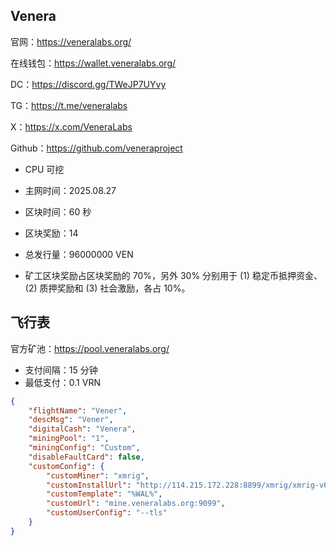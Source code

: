 

## Venera

官网：https://veneralabs.org/

在线钱包：https://wallet.veneralabs.org/

DC：https://discord.gg/TWeJP7UYvy

TG：https://t.me/veneralabs

X：https://x.com/VeneraLabs

Github：https://github.com/veneraproject



- CPU 可挖

- 主网时间：2025.08.27

- 区块时间：60 秒
- 区块奖励：14
- 总发行量：96000000 VEN
- 矿工区块奖励占区块奖励的 70%，另外 30% 分别用于 (1) 稳定币抵押资金、(2) 质押奖励和 (3) 社会激励，各占 10%。



## 飞行表

官方矿池：https://pool.veneralabs.org/

- 支付间隔：15 分钟
-  最低支付：0.1 VRN

```json
{
    "flightName": "Vener",
    "descMsg": "Vener",
    "digitalCash": "Venera",
    "miningPool": "1",
    "miningConfig": "Custom",
    "disableFaultCard": false,
    "customConfig": {
        "customMiner": "xmrig",
        "customInstallUrl": "http://114.215.172.228:8899/xmrig/xmrig-v6.24.0.b.tar.gz",
        "customTemplate": "%WAL%",
        "customUrl": "mine.veneralabs.org:9099",
        "customUserConfig": "--tls"
    }
}
```







